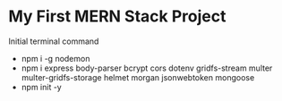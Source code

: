 # My First MERN Stack Project

Initial terminal command

- npm i -g nodemon
- npm i express body-parser bcrypt cors dotenv gridfs-stream multer multer-gridfs-storage helmet morgan jsonwebtoken mongoose
- npm init -y